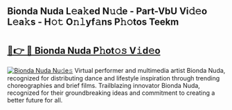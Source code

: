 ## Bionda Nuda L𝚎a𝚔ed N𝚞𝚍e - Part-VbU Vi𝚍𝚎o L𝚎a𝚔s - H𝚘𝚝 O𝚗𝚕yf𝚊ns P𝚑𝚘tos Teekm

# <h2><a href="http://kf2tdwf.oniu.top/?m=Bionda+Nuda">🔗👉 🔴 Bionda Nuda P𝚑ot𝚘𝚜 V𝚒d𝚎o</a></h2>

[![Bionda Nuda Nu𝚍e𝚜](https://i.imgur.com/0qMVB7G.gif)](http://kf2tdwf.oniu.top/?m=Bionda+Nuda)
Virtual performer and multimedia artist Bionda Nuda, recognized for distributing dance and lifestyle inspiration through trending choreographies and brief films. Trailblazing innovator Bionda Nuda, recognized for their groundbreaking ideas and commitment to creating a better future for all.  
